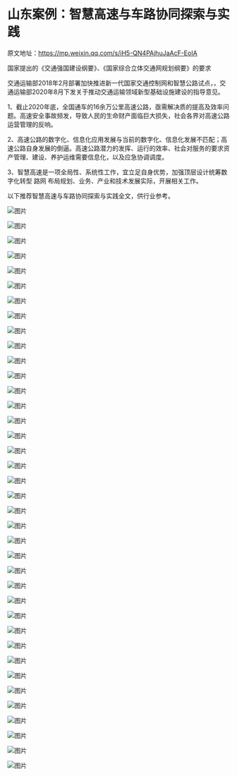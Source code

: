 # 山东案例：智慧高速与车路协同探索与实践

原文地址：https://mp.weixin.qq.com/s/iH5-QN4PAjhuJaAcF-EoIA

国家提出的《交通强国建设纲要》、《国家综合立体交通网规划纲要》的要求

交通运输部2018年2月部署加快推进新一代国家交通控制网和智慧公路试点，，交通运输部2020年8月下发关于推动交通运输领域新型基础设施建设的指导意见。

1、截止2020年底，全国通车的16余万公里高速公路，亟需解决质的提高及效率问题。高速安全事故频发，导致人民的生命财产面临巨大损失，社会各界对高速公路运营管理的反响。

2、高速公路的数字化、信息化应用发展与当前的数字化、信息化发展不匹配；高速公路自身发展的倒逼。高速公路潜力的发挥、运行的效率、社会对服务的要求资产管理、建设、养护运维需要信息化，以及应急协调调度。

3、智慧高速是一项全局性、系统性工作，宜立足自身优势，加强顶层设计统筹数字化转型 路网 布局规划、业务、产业和技术发展实际，开展相关工作。

以下推荐智慧高速与车路协同探索与实践全文，供行业参考。

![图片](https://mmbiz.qpic.cn/mmbiz_jpg/v1hBUnx9Fm3ZJx2HAmk3zpWfHicmxMhaIsoho2BQo5rUbHTUZVSOmuMX8zYEOBNibua4xx7dWoghcUENtffxq0Ng/640?wx_fmt=jpeg&tp=webp&wxfrom=5&wx_lazy=1&wx_co=1)

![图片](https://mmbiz.qpic.cn/mmbiz_jpg/v1hBUnx9Fm3ZJx2HAmk3zpWfHicmxMhaI7Mib3o0Oe56f7fvag6GEtPJp54IuefTZgkz35n0Licspm90FUsV0Tt1w/640?wx_fmt=jpeg&tp=webp&wxfrom=5&wx_lazy=1&wx_co=1)

![图片](https://mmbiz.qpic.cn/mmbiz_jpg/v1hBUnx9Fm3ZJx2HAmk3zpWfHicmxMhaI1FzORJXuzibsIQIAQNp3iboCqryZLA9EHb7lPZJOHaYqDerGbGoYutwQ/640?wx_fmt=jpeg&tp=webp&wxfrom=5&wx_lazy=1&wx_co=1)

![图片](https://mmbiz.qpic.cn/mmbiz_jpg/v1hBUnx9Fm3ZJx2HAmk3zpWfHicmxMhaIv4OX9r6saz0RnQbicGqmVv97IiaicftDZN9gsiaUJKR0PbHXBbg76JHzRA/640?wx_fmt=jpeg&tp=webp&wxfrom=5&wx_lazy=1&wx_co=1)

![图片](https://mmbiz.qpic.cn/mmbiz_jpg/v1hBUnx9Fm3ZJx2HAmk3zpWfHicmxMhaIFQoIg0LbohAcgUuMYQIxd7s9RWh3Gibf7K1RPgKaz9xAPD2ELxdT5Wg/640?wx_fmt=jpeg&tp=webp&wxfrom=5&wx_lazy=1&wx_co=1)

![图片](https://mmbiz.qpic.cn/mmbiz_jpg/v1hBUnx9Fm3ZJx2HAmk3zpWfHicmxMhaIjiaSRD4PSh3ebWUvfLreEyibZSoniaL1niblR9qkbict3cjlCcGC9fialyVg/640?wx_fmt=jpeg&tp=webp&wxfrom=5&wx_lazy=1&wx_co=1)

![图片](https://mmbiz.qpic.cn/mmbiz_jpg/v1hBUnx9Fm3ZJx2HAmk3zpWfHicmxMhaIyghspaZuA0TicvCEylBf2wbE031iaV8QF1thISOaibXXxiaX70awpTYXEg/640?wx_fmt=jpeg&tp=webp&wxfrom=5&wx_lazy=1&wx_co=1)

![图片](https://mmbiz.qpic.cn/mmbiz_jpg/v1hBUnx9Fm3ZJx2HAmk3zpWfHicmxMhaIEndiapoibKxWl1hXfayJU1ThkBOWP1oppdApMeXicxKd1anVyniazJY0Fg/640?wx_fmt=jpeg&tp=webp&wxfrom=5&wx_lazy=1&wx_co=1)

![图片](https://mmbiz.qpic.cn/mmbiz_jpg/v1hBUnx9Fm3ZJx2HAmk3zpWfHicmxMhaIa1iboLylaBUeic4GtsuvRM8iczPOdglnFj4NJCv4yeJER36yX83xgUtkA/640?wx_fmt=jpeg&tp=webp&wxfrom=5&wx_lazy=1&wx_co=1)

![图片](https://mmbiz.qpic.cn/mmbiz_jpg/v1hBUnx9Fm3ZJx2HAmk3zpWfHicmxMhaIgBKtlwGh9iaNVST3XtxvzEg29lmpFiaql54MAgcxp9eicyJ6JJed7KsMg/640?wx_fmt=jpeg&tp=webp&wxfrom=5&wx_lazy=1&wx_co=1)

![图片](https://mmbiz.qpic.cn/mmbiz_jpg/v1hBUnx9Fm3ZJx2HAmk3zpWfHicmxMhaIYySlQtu9MtM1acqHeHScQPj8ewhb1S5VQXnMqtkqeFibIq445IhabBg/640?wx_fmt=jpeg&tp=webp&wxfrom=5&wx_lazy=1&wx_co=1)

![图片](https://mmbiz.qpic.cn/mmbiz_jpg/v1hBUnx9Fm3ZJx2HAmk3zpWfHicmxMhaINUDiaIubictm5DN6UyQyOtfz5LeGMaYX5GpdpsYV1TUoyXC0uSkLAibhQ/640?wx_fmt=jpeg&tp=webp&wxfrom=5&wx_lazy=1&wx_co=1)

![图片](https://mmbiz.qpic.cn/mmbiz_jpg/v1hBUnx9Fm3ZJx2HAmk3zpWfHicmxMhaIKYy7ciahnCyg4WVnrfeTpRwXzKiccrJXibgHYHicr172eQmodNhZF15IHQ/640?wx_fmt=jpeg&tp=webp&wxfrom=5&wx_lazy=1&wx_co=1)

![图片](https://mmbiz.qpic.cn/mmbiz_jpg/v1hBUnx9Fm3ZJx2HAmk3zpWfHicmxMhaIxR5pSOvrffqf36XgC6Mge7I0PkXQ334NiaibBJKKgjjzoHp2kpghl4Uw/640?wx_fmt=jpeg&tp=webp&wxfrom=5&wx_lazy=1&wx_co=1)

![图片](https://mmbiz.qpic.cn/mmbiz_jpg/v1hBUnx9Fm3ZJx2HAmk3zpWfHicmxMhaIvibWG5ib0DlWHjGKqw1qwrBQS2JhkSicrvIlh4twiaMTN495p4ukeWr3Wg/640?wx_fmt=jpeg&tp=webp&wxfrom=5&wx_lazy=1&wx_co=1)

![图片](https://mmbiz.qpic.cn/mmbiz_jpg/v1hBUnx9Fm3ZJx2HAmk3zpWfHicmxMhaIiaLd9qAejAbctdPyybx2WUawy54ic1icvtJpp46xYoPFY39NhWq1ic8FUQ/640?wx_fmt=jpeg&tp=webp&wxfrom=5&wx_lazy=1&wx_co=1)

![图片](https://mmbiz.qpic.cn/mmbiz_jpg/v1hBUnx9Fm3ZJx2HAmk3zpWfHicmxMhaIDBagfxpl6GthslbJ5Bc6EsnGUvU1xKfnmNOZKiav5V5iazPbQOyGGiakA/640?wx_fmt=jpeg&tp=webp&wxfrom=5&wx_lazy=1&wx_co=1)

![图片](https://mmbiz.qpic.cn/mmbiz_jpg/v1hBUnx9Fm3ZJx2HAmk3zpWfHicmxMhaINFwdAspyYr6zO11P7hR2e7iaKiafpqgBAibicxnlHNz72MmOAWoErFwGTQ/640?wx_fmt=jpeg&tp=webp&wxfrom=5&wx_lazy=1&wx_co=1)

![图片](https://mmbiz.qpic.cn/mmbiz_jpg/v1hBUnx9Fm3ZJx2HAmk3zpWfHicmxMhaICibzjcCJzxViagJP7UxP3BdlrXFNQFc0Q4aIwXr0Lh4iavJ4czOQdRb4Q/640?wx_fmt=jpeg&tp=webp&wxfrom=5&wx_lazy=1&wx_co=1)

![图片](https://mmbiz.qpic.cn/mmbiz_jpg/v1hBUnx9Fm3ZJx2HAmk3zpWfHicmxMhaIV8bK1ejDfLG3yehZFPPxUsFrasED58Lib3X6r9rSPP3F5uP1MiaHiaLwQ/640?wx_fmt=jpeg&tp=webp&wxfrom=5&wx_lazy=1&wx_co=1)

![图片](https://mmbiz.qpic.cn/mmbiz_jpg/v1hBUnx9Fm3ZJx2HAmk3zpWfHicmxMhaI5x8Ap69ZFDEoKHBxE2eia1vA1b2P5Py4OhesVTkZctRyQQHZ3kSTUibw/640?wx_fmt=jpeg&tp=webp&wxfrom=5&wx_lazy=1&wx_co=1)

![图片](https://mmbiz.qpic.cn/mmbiz_jpg/v1hBUnx9Fm3ZJx2HAmk3zpWfHicmxMhaI0Ml26L44rj5XYfUXKd8Z0fbv4DIdI2VN5c3UE6oTwAG14ccCxicuIPQ/640?wx_fmt=jpeg&tp=webp&wxfrom=5&wx_lazy=1&wx_co=1)

![图片](https://mmbiz.qpic.cn/mmbiz_jpg/v1hBUnx9Fm3ZJx2HAmk3zpWfHicmxMhaIZEv1u8wKP8QASxUb2pP0B3sWlWuUic9RcLD2v3EdKU0jxOh0uqEP0mg/640?wx_fmt=jpeg&tp=webp&wxfrom=5&wx_lazy=1&wx_co=1)

![图片](https://mmbiz.qpic.cn/mmbiz_jpg/v1hBUnx9Fm3ZJx2HAmk3zpWfHicmxMhaIJn8h2IiaBSic6eDicUBLoaXkRV4pQYJ4UJPFXz5IoicAHCRmLxNk0aAKew/640?wx_fmt=jpeg&tp=webp&wxfrom=5&wx_lazy=1&wx_co=1)

![图片](https://mmbiz.qpic.cn/mmbiz_jpg/v1hBUnx9Fm3ZJx2HAmk3zpWfHicmxMhaInE4KfTiaUqVYt5uhDzbd9t4vbUWEnFib4Vnnj28jZRKe2f5Y8vAJFYjA/640?wx_fmt=jpeg&tp=webp&wxfrom=5&wx_lazy=1&wx_co=1)

![图片](https://mmbiz.qpic.cn/mmbiz_jpg/v1hBUnx9Fm3ZJx2HAmk3zpWfHicmxMhaItmvVic1w5IjY3uAXvYRkkkZsJqh0GRLgAib0mlVbRg78u4DMYZ4NJ0rA/640?wx_fmt=jpeg&tp=webp&wxfrom=5&wx_lazy=1&wx_co=1)

![图片](https://mmbiz.qpic.cn/mmbiz_jpg/v1hBUnx9Fm3ZJx2HAmk3zpWfHicmxMhaI9aAdiaGQEagRfictRMzZMgEAOwCUibsGVI9ktN2DIeYGoFJW1KMST2VtQ/640?wx_fmt=jpeg&tp=webp&wxfrom=5&wx_lazy=1&wx_co=1)

![图片](https://mmbiz.qpic.cn/mmbiz_jpg/v1hBUnx9Fm3ZJx2HAmk3zpWfHicmxMhaISlMf3HJibVPko0rNNZqeJa52264pTSJRgWEWIu0MibDiaTnibTh9bXbczA/640?wx_fmt=jpeg&tp=webp&wxfrom=5&wx_lazy=1&wx_co=1)

![图片](https://mmbiz.qpic.cn/mmbiz_jpg/v1hBUnx9Fm3ZJx2HAmk3zpWfHicmxMhaIV7P0W812zM3OXIdicnekSN22GticGT1wuPq6kFAkkRwrSfrQGu1zjiaicQ/640?wx_fmt=jpeg&tp=webp&wxfrom=5&wx_lazy=1&wx_co=1)

![图片](https://mmbiz.qpic.cn/mmbiz_jpg/v1hBUnx9Fm3ZJx2HAmk3zpWfHicmxMhaIhWg9Iqo2bQ71icXVHulFaxZicP47wGXL24DMCfE3bbZzIPbFHyI9FPSA/640?wx_fmt=jpeg&tp=webp&wxfrom=5&wx_lazy=1&wx_co=1)

![图片](https://mmbiz.qpic.cn/mmbiz_jpg/v1hBUnx9Fm3ZJx2HAmk3zpWfHicmxMhaIicUEQaE7h5xtnAzUQVRgf1RocPVZZnnmQOKxZOoPYPMSJlRJFyibpic0Q/640?wx_fmt=jpeg&tp=webp&wxfrom=5&wx_lazy=1&wx_co=1)

![图片](https://mmbiz.qpic.cn/mmbiz_jpg/v1hBUnx9Fm3ZJx2HAmk3zpWfHicmxMhaIhat4tqLiagib2hSG7GpJvpM240ZnXYo2HkI6WpdlibmAnOO5lnmediaftw/640?wx_fmt=jpeg&tp=webp&wxfrom=5&wx_lazy=1&wx_co=1)

![图片](https://mmbiz.qpic.cn/mmbiz_jpg/v1hBUnx9Fm3ZJx2HAmk3zpWfHicmxMhaI7hjn6iadol1lFKRvWSOeA8clFoLm7ohLRPwYxxgMJxVXQR8scZSQPNA/640?wx_fmt=jpeg&tp=webp&wxfrom=5&wx_lazy=1&wx_co=1)

![图片](https://mmbiz.qpic.cn/mmbiz_jpg/v1hBUnx9Fm3ZJx2HAmk3zpWfHicmxMhaIiazwvsfgQgicmzGgzgWULRjwLBu1GtLibxp2pR9hgJ1QNTeQpurHbRH7A/640?wx_fmt=jpeg&tp=webp&wxfrom=5&wx_lazy=1&wx_co=1)

![图片](https://mmbiz.qpic.cn/mmbiz_jpg/v1hBUnx9Fm3ZJx2HAmk3zpWfHicmxMhaIpnXCLu5APia2lIibT4lgtywwz4gEmPQicntfb7QLnLYdEZunzyib4Nicdjw/640?wx_fmt=jpeg&tp=webp&wxfrom=5&wx_lazy=1&wx_co=1)

![图片](https://mmbiz.qpic.cn/mmbiz_jpg/v1hBUnx9Fm3ZJx2HAmk3zpWfHicmxMhaIxv3vOrUpiadwQiaHQo2KSRbicQZp0J2SjDwN6jA7GNXWZiaysr7PmqczUA/640?wx_fmt=jpeg&tp=webp&wxfrom=5&wx_lazy=1&wx_co=1)

![图片](https://mmbiz.qpic.cn/mmbiz_jpg/v1hBUnx9Fm3ZJx2HAmk3zpWfHicmxMhaIlGgL7Qibcia6LmFiaVHcRNpiaK70yxJgl03wbCZibb9aaWPkcPd1rGZxiaXQ/640?wx_fmt=jpeg&tp=webp&wxfrom=5&wx_lazy=1&wx_co=1)

![图片](https://mmbiz.qpic.cn/mmbiz_jpg/v1hBUnx9Fm3ZJx2HAmk3zpWfHicmxMhaIFJuroQHOEBcEjwYQ92w3icdiashjiamDbYFsKhCUlvzHW4icquGuu96UNg/640?wx_fmt=jpeg&tp=webp&wxfrom=5&wx_lazy=1&wx_co=1)